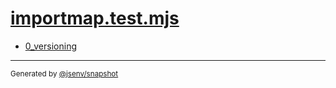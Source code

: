 # [importmap.test.mjs](../importmap.test.mjs)


- [0_versioning](0_versioning/0_versioning.md)

---

<sub>
  Generated by <a href="https://github.com/jsenv/core/tree/main/packages/independent/snapshot">@jsenv/snapshot</a>
</sub>
